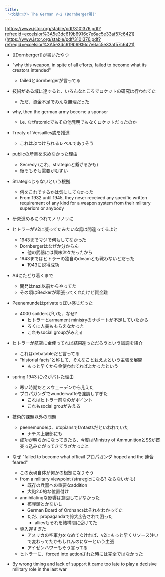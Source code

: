 ```yaml
---
title:
 '<文献ログ> The German V-2 (Dornberger著)'
---
```


[https://www.jstor.org/stable/pdf/3101376.pdf?refreqid=excelsior%3A5e3dc619b6936c7e6ac5e33af57c6421](https://www.jstor.org/stable/pdf/3101376.pdf?refreqid=excelsior%3A5e3dc619b6936c7e6ac5e33af57c6421)
- [[Dornberger]]が書いたやつ

- "why this weapon, in spite of all efforts, failed to become what its creators intended"
    - failedとdornbergerが言ってる

- 技術がある域に達すると、いろんなところでロケットの研究は行われてた
    - ただ、資金不足でみんな無理だった

- why, then the german army become a sponser
    - i.e. なぜatomicでもその他発明でもなくロケットだったのか

- Treaty of Versailles説を推進
    - これはぶつけられるレベルでありそう
- publicの産業を求めなかった理由
    - Secrecy (これ、strategicと繋がるかも)
    - 後そもそも需要がむずい

- Strategicじゃないという根拠
    - 何をこれでするかは気にしてなかった
    - From 1932 until 1945, they never received any specific written requirement of any kind for a weapon system from their military superiors or anybody

- 研究進めるにつれてノリノリに

- ヒトラーがV2に凝ってたみたいな話は間違ってるよと
    - 1943までマジで何もしてなかった
    - Dornbergerはなぜか分からん
        - 他の武器には興味津々だったから
    - 1943まではヒトラーの独自のdreamとも戦わないとだった
        - 1943に説得成功

- A4にたどり着くまで
    - 開発はnazi以前からやってた
    - その頃はBeckerが頑張ってくれたけど資金難

- Peenemundeはprivateっぽい感じだった
    - 4000 soildersがいた、なぜ?
        - ヒトラーとarmament ministryのサポートが不足していたから
        - ろくに人員ももらえなかった
        - これもsocial groupがみえる

- ヒトラーが航空に金使ってれば結果違っただろうという論調を紹介
    - これはdebatableだと言ってる
    - “historial facts”と称して、そんなことねえよという主張を展開
        - もっと早くから金使われてればよかったという

- spring 1943 にv2がバレた理由
    - 寒い時期だとスウェーデンから見えた
    - プロパガンダでwunderwaffeを強調しすぎた
        - これはヒトラー前なのがポイント
        - これもsocial grouがみえる

- 技術的課題以外の問題
    - peenemundeは、utopiansでfantastsだといわれていた
        - ナチス上層部にも
    - 成功が明らかになってきたら、今度はMinistry of AmmunitionとSSが首突っ込みたがってきてうざかったと

- なぜ "failed to become what officail プロパガンダ hoped and the 連合 feared"
    - この表現自体が何かの根拠になりそう
    - from a military viewpoint (strategicになる? ならないかも)
        - 既存の兵器への重要なaddition
        - 大砲2.0的な位置付け
    - annihilatingな影響は意図していなかった
        - 核弾頭とかないし
        - German Board of Ordnanceはそれをわかってた
        - ただ、propagandaで誇大広告されて困った
            - alliesもそれを結構間に受けてた
    - 導入遅すぎた
        - アメリカの空軍力をなめてなければ、v2にもっと早くリソース注いで変わってたかもしれんのになーという主張
        - アイゼンハワーもそう言ってる
    - ヒトラーに、forced into actionされた時には完全ではなかった
- By wrong timing and lack of support it came too late to play a decisive military role in the last war
